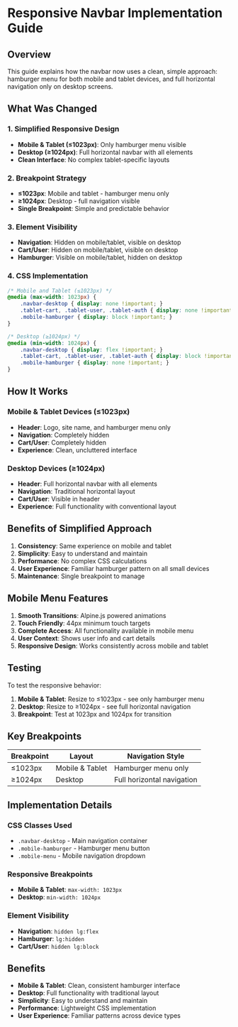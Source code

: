 # Responsive Navbar Implementation Guide

## Overview
This guide explains how the navbar now uses a clean, simple approach: hamburger menu for both mobile and tablet devices, and full horizontal navigation only on desktop screens.

## What Was Changed

### 1. Simplified Responsive Design
- **Mobile & Tablet (≤1023px)**: Only hamburger menu visible
- **Desktop (≥1024px)**: Full horizontal navbar with all elements
- **Clean Interface**: No complex tablet-specific layouts

### 2. Breakpoint Strategy
- **≤1023px**: Mobile and tablet - hamburger menu only
- **≥1024px**: Desktop - full navigation visible
- **Single Breakpoint**: Simple and predictable behavior

### 3. Element Visibility
- **Navigation**: Hidden on mobile/tablet, visible on desktop
- **Cart/User**: Hidden on mobile/tablet, visible on desktop
- **Hamburger**: Visible on mobile/tablet, hidden on desktop

### 4. CSS Implementation
```css
/* Mobile and Tablet (≤1023px) */
@media (max-width: 1023px) {
    .navbar-desktop { display: none !important; }
    .tablet-cart, .tablet-user, .tablet-auth { display: none !important; }
    .mobile-hamburger { display: block !important; }
}

/* Desktop (≥1024px) */
@media (min-width: 1024px) {
    .navbar-desktop { display: flex !important; }
    .tablet-cart, .tablet-user, .tablet-auth { display: block !important; }
    .mobile-hamburger { display: none !important; }
}
```

## How It Works

### Mobile & Tablet Devices (≤1023px)
- **Header**: Logo, site name, and hamburger menu only
- **Navigation**: Completely hidden
- **Cart/User**: Completely hidden
- **Experience**: Clean, uncluttered interface

### Desktop Devices (≥1024px)
- **Header**: Full horizontal navbar with all elements
- **Navigation**: Traditional horizontal layout
- **Cart/User**: Visible in header
- **Experience**: Full functionality with conventional layout

## Benefits of Simplified Approach

1. **Consistency**: Same experience on mobile and tablet
2. **Simplicity**: Easy to understand and maintain
3. **Performance**: No complex CSS calculations
4. **User Experience**: Familiar hamburger pattern on all small devices
5. **Maintenance**: Single breakpoint to manage

## Mobile Menu Features

1. **Smooth Transitions**: Alpine.js powered animations
2. **Touch Friendly**: 44px minimum touch targets
3. **Complete Access**: All functionality available in mobile menu
4. **User Context**: Shows user info and cart details
5. **Responsive Design**: Works consistently across mobile and tablet

## Testing

To test the responsive behavior:

1. **Mobile & Tablet**: Resize to ≤1023px - see only hamburger menu
2. **Desktop**: Resize to ≥1024px - see full horizontal navigation
3. **Breakpoint**: Test at 1023px and 1024px for transition

## Key Breakpoints

| Breakpoint | Layout | Navigation Style |
|------------|--------|------------------|
| ≤1023px   | Mobile & Tablet | Hamburger menu only |
| ≥1024px   | Desktop | Full horizontal navigation |

## Implementation Details

### **CSS Classes Used**
- `.navbar-desktop` - Main navigation container
- `.mobile-hamburger` - Hamburger menu button
- `.mobile-menu` - Mobile navigation dropdown

### **Responsive Breakpoints**
- **Mobile & Tablet**: `max-width: 1023px`
- **Desktop**: `min-width: 1024px`

### **Element Visibility**
- **Navigation**: `hidden lg:flex`
- **Hamburger**: `lg:hidden`
- **Cart/User**: `hidden lg:block`

## Benefits

- **Mobile & Tablet**: Clean, consistent hamburger interface
- **Desktop**: Full functionality with traditional layout
- **Simplicity**: Easy to understand and maintain
- **Performance**: Lightweight CSS implementation
- **User Experience**: Familiar patterns across device types 